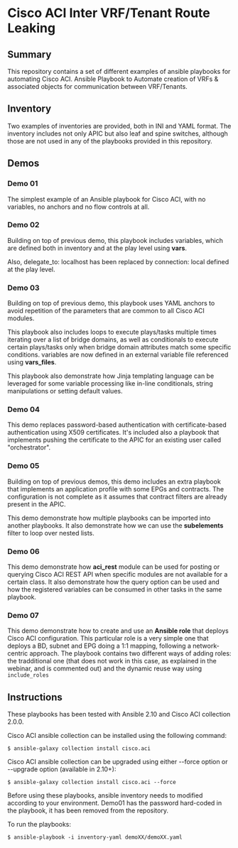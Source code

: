 # Cisco ACI Inter VRF/Tenant Route Leaking

## Summary

This repository contains a set of different examples of ansible playbooks for automating Cisco ACI.
Ansible Playbook to Automate creation of VRFs &amp; associated objects for communication between VRF/Tenants.

## Inventory

Two examples of inventories are provided, both in INI and YAML format. The inventory includes not only APIC but also leaf and spine switches, although those are not used in any of the playbooks provided in this repository.

## Demos

### Demo 01
The simplest example of an Ansible playbook for Cisco ACI, with no variables, no anchors and no flow controls at all.

### Demo 02
Building on top of previous demo, this playbook includes variables, which are defined both in inventory and at the play level using **vars**.

Also, delegate_to: localhost has been replaced by connection: local defined at the play level.

### Demo 03
Building on top of previous demo, this playbook uses YAML anchors to avoid repetition of the parameters that are common to all Cisco ACI modules.

This playbook also includes loops to execute plays/tasks multiple times iterating over a list of bridge domains, as well as conditionals to execute certain plays/tasks only when bridge domain attributes match some specific conditions. variables are now defined in an external variable file referenced using **vars_files**. 

This playbook also demonstrate how Jinja templating language can be leveraged for some variable processing like in-line conditionals, string manipulations or setting default values.

### Demo 04
This demo replaces password-based authentication with certificate-based authentication using X509 certificates. It's included also a playbook that implements pushing the certificate to the APIC for an existing user called "orchestrator".

### Demo 05
Building on top of previous demos, this demo includes an extra playbook that implements an application profile with some EPGs and contracts. The configuration is not complete as it assumes that contract filters are already present in the APIC.

This demo demonstrate how multiple playbooks can be imported into another playbooks. It also demonstrate how we can use the **subelements** filter to loop over nested lists. 

### Demo 06
This demo demonstrate how **aci_rest**  module can be used for posting or querying Cisco ACI REST API when specific modules are not available for a certain class. It also demonstrate how the query option can be used and how the registered variables can be consumed in other tasks in the same playbook.

### Demo 07
This demo demonstrate how to create and use an **Ansible role** that deploys Cisco ACI configuration. This particular role is a very simple one that deploys a BD, subnet and EPG doing a 1:1 mapping, following a network-centric approach. The playbook contains two different ways of adding roles: the tradditional one (that does not work in this case, as explained in the webinar, and is commented out) and the dynamic reuse way using `include_roles`

## Instructions

These playbooks has been tested with Ansible 2.10 and Cisco ACI collection 2.0.0.

Cisco ACI ansible collection can be installed using the following command:

```
$ ansible-galaxy collection install cisco.aci
```

Cisco ACI ansible collection can be upgraded using either --force option or --upgrade option (available in 2.10+):

```
$ ansible-galaxy collection install cisco.aci --force
```

Before using these playbooks, ansible inventory needs to modified according to your environment. Demo01 has the password hard-coded in the playbook, it has been removed from the repository.

To run the playbooks:

```
$ ansible-playbook -i inventory-yaml demoXX/demoXX.yaml
```

